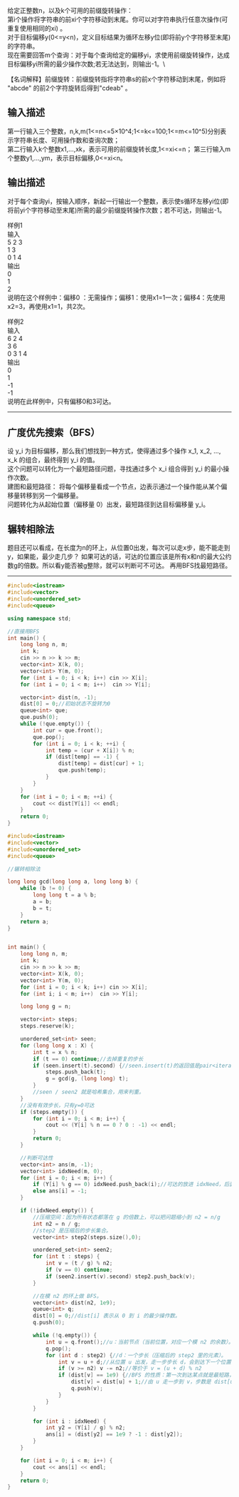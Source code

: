 给定正整数n，以及k个可用的前缀旋转操作：\
第i个操作将字符串的前xi个字符移动到末尾。你可以对字符串执行任意次操作(可重复使用相同的xi) 。\
对于目标偏移y(0<=y<n)，定义目标结果为循环左移y位(即将前y个字符移至末尾)的字符串。\
现在需要回答m个查询：对于每个查询给定的偏移yi，求使用前缀旋转操作，达成目标偏移yi所需的最少操作次数;若无法达到，则输出-1。\

【名词解释】前缀旋转：前缀旋转指将字符串s的前x个字符移动到末尾，例如将 "abcde" 的前2个字符旋转后得到"cdeab" 。
## 输入描述
第一行输入三个整数，n,k,m(1<=n<=5×10^4;1<=k<=100;1<=m<=10^5)分别表示字符串长度、可用操作数和查询次数；\
第二行输入k个整数x1,...,xk，表示可用的前缀旋转长度,1<=xi<=n；
第三行输入m个整数y1,...,ym，表示目标偏移,0<=xi<n。

## 输出描述
对于每个查询yi，按输入顺序，新起一行输出一个整数，表示使s循环左移yi位(即将前yi个字符移动至末尾)所需的最少前缀旋转操作次数；若不可达，则输出-1。

样例1\
输入\
5 2 3\
1 3\
0 1 4\
输出\
0\
1\
2\
说明在这个样例中：偏移0 ：无需操作；偏移1：使用x1=1一次；偏移4：先使用x2=3，再使用x1=1，共2次。

样例2\
输入\
6 2 4\
3 6\
0 3 1 4\
输出\
0\
1\
-1\
-1\
说明在此样例中，只有偏移0和3可达。

---
## 广度优先搜索（BFS）
设 y_i 为目标偏移，那么我们想找到一种方式，使得通过多个操作 x_1, x_2, ..., x_k 的组合，最终得到 y_i 的值。\
这个问题可以转化为一个最短路径问题，寻找通过多个 x_i 组合得到 y_i 的最小操作次数。\
建图和最短路径： 将每个偏移量看成一个节点，边表示通过一个操作能从某个偏移量转移到另一个偏移量。\
问题转化为从起始位置（偏移量 0）出发，最短路径到达目标偏移量 y_i。

## 辗转相除法
题目还可以看成，在长度为n的环上，从位置0出发，每次可以走x步，能不能走到y，如果能，最少走几步？
如果可达的话，可达的位置应该是所有x和n的最大公约数g的倍数。所以看y能否被g整除，就可以判断可不可达。
再用BFS找最短路径。

---
```cpp
#include<iostream>
#include<vector>
#include<unordered_set>
#include<queue>

using namespace std;

//直接用BFS
int main() {
	long long n, m;
	int k;
	cin >> n >> k >> m;
	vector<int> X(k, 0);
	vector<int> Y(m, 0);
	for (int i = 0; i < k; i++) cin >> X[i];
	for (int i = 0; i < m; i++)  cin >> Y[i];

	vector<int> dist(n, -1);
	dist[0] = 0;//初始状态不旋转为0
	queue<int> que;
	que.push(0);
	while (!que.empty()) {
		int cur = que.front();
		que.pop();
		for (int i = 0; i < k; ++i) {
			int temp = (cur + X[i]) % n;
			if (dist[temp] == -1) {
				dist[temp] = dist[cur] + 1;
				que.push(temp);
			}
		}
	}
	for (int i = 0; i < m; ++i) {
		cout << dist[Y[i]] << endl;
	}
	return 0;
}
```

```cpp
#include<iostream>
#include<vector>
#include<unordered_set>
#include<queue>

//辗转相除法

long long gcd(long long a, long long b) {
	while (b != 0) {
		long long t = a % b;
		a = b;
		b = t;
	}
	return a;
}


int main() {
	long long n, m;
	int k;
	cin >> n >> k >> m;
	vector<int> X(k, 0);
	vector<int> Y(m, 0);
	for (int i = 0; i < k; i++) cin >> X[i];
	for (int i; i < m; i++)  cin >> Y[i];

	long long g = n;

	vector<int> steps;
	steps.reserve(k);

	unordered_set<int> seen;
	for (long long x : X) {
		int t = x % n;
		if (t == 0) continue;//去掉重复的步长
		if (seen.insert(t).second) {//seen.insert(t)的返回值是pair<iterator, bool>
			steps.push_back(t);
			g = gcd(g, (long long) t);
		}
		//seen / seen2 就是哈希集合，用来判重。
	}
	//没有有效步长，只有y=0可达
	if (steps.empty()) {
		for (int i = 0; i < m; i++) {
			cout << (Y[i] % n == 0 ? 0 : -1) << endl;
		}
		return 0;
	}

	//判断可达性
	vector<int> ans(m, -1);
	vector<int> idxNeed(m, 0);
	for (int i = 0; i < m; i++) {
		if (Y[i] % g == 0) idxNeed.push_back(i);//可达的放进 idxNeed，后面 BFS 求最小步数。
		else ans[i] = -1;
	}

	if (!idxNeed.empty()) {
		//压缩空间：因为所有状态都落在 g 的倍数上，可以把问题缩小到 n2 = n/g
		int n2 = n / g;
		//step2 是压缩后的步长集合。
		vector<int> step2(steps.size(),0);

		unordered_set<int> seen2;
		for (int t : steps) {
			int v = (t / g) % n2;
			if (v == 0) continue;
			if (seen2.insert(v).second) step2.push_back(v);
		}

		//在模 n2 的环上做 BFS。
		vector<int> dist(n2, 1e9); 
		queue<int> q;
		dist[0] = 0;//dist[i] 表示从 0 到 i 的最少操作数。
		q.push(0);

		while (!q.empty()) {
			int u = q.front();//u：当前节点（当前位置，对应一个模 n2 的余数）。
			q.pop();
			for (int d : step2) {//d：一个步长（压缩后的 step2 里的元素）。
				int v = u + d;//从位置 u 出发，走一步步长 d，会到达下一个位置 v。
				if (v >= n2) v -= n2;//等价于 v = (u + d) % n2
				if (dist[v] == 1e9) {//BFS 的性质：第一次到达某点就是最短路，所以只在“未访问”时更新它。
					dist[v] = dist[u] + 1;//由 u 走一步到 v，步数是 dist[u] + 1
					q.push(v);
				}
			}
		}

		for (int i : idxNeed) {
			int y2 = (Y[i] / g) % n2;
			ans[i] = (dist[y2] == 1e9 ? -1 : dist[y2]);
		}
	}

	for (int i = 0; i < m; i++) {
		cout << ans[i] << endl;
	}
	return 0;
}

